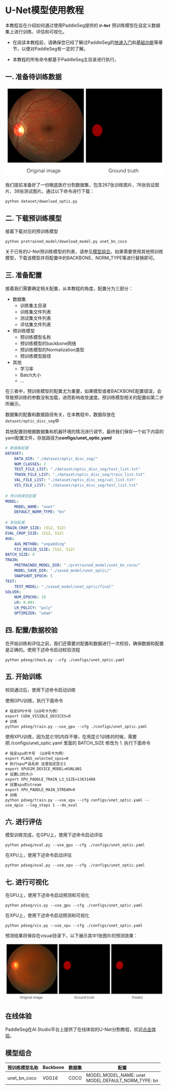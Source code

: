 # U-Net模型使用教程

本教程旨在介绍如何通过使用PaddleSeg提供的 ***`U-Net`*** 预训练模型在自定义数据集上进行训练、评估和可视化。

* 在阅读本教程前，请确保您已经了解过PaddleSeg的[快速入门](../README.md#快速入门)和[基础功能](../README.md#基础功能)等章节，以便对PaddleSeg有一定的了解。

* 本教程的所有命令都基于PaddleSeg主目录进行执行。

## 一. 准备待训练数据

![](./imgs/optic.png)

我们提前准备好了一份眼底医疗分割数据集，包含267张训练图片、76张验证图片、38张测试图片。通过以下命令进行下载：

```shell
python dataset/download_optic.py
```

## 二. 下载预训练模型

接着下载对应的预训练模型

```shell
python pretrained_model/download_model.py unet_bn_coco
```

关于已有的U-Net预训练模型的列表，请参见[模型组合](#模型组合)。如果需要使用其他预训练模型，下载该模型并将配置中的BACKBONE、NORM_TYPE等进行替换即可。

## 三. 准备配置

接着我们需要确定相关配置，从本教程的角度，配置分为三部分：

* 数据集
  * 训练集主目录
  * 训练集文件列表
  * 测试集文件列表
  * 评估集文件列表
* 预训练模型
  * 预训练模型名称
  * 预训练模型的backbone网络
  * 预训练模型的Normalization类型
  * 预训练模型路径
* 其他
  * 学习率
  * Batch大小
  * ...

在三者中，预训练模型的配置尤为重要，如果模型或者BACKBONE配置错误，会导致预训练的参数没有加载，进而影响收敛速度。预训练模型相关的配置如第二步所展示。

数据集的配置和数据路径有关，在本教程中，数据存放在`dataset/optic_disc_seg`中

其他配置则根据数据集和机器环境的情况进行调节，最终我们保存一个如下内容的yaml配置文件，存放路径为**configs/unet_optic.yaml**

```yaml
# 数据集配置
DATASET:
    DATA_DIR: "./dataset/optic_disc_seg/"
    NUM_CLASSES: 2
    TEST_FILE_LIST: "./dataset/optic_disc_seg/test_list.txt"
    TRAIN_FILE_LIST: "./dataset/optic_disc_seg/train_list.txt"
    VAL_FILE_LIST: "./dataset/optic_disc_seg/val_list.txt"
    VIS_FILE_LIST: "./dataset/optic_disc_seg/test_list.txt"

# 预训练模型配置
MODEL:
    MODEL_NAME: "unet"
    DEFAULT_NORM_TYPE: "bn"

# 其他配置
TRAIN_CROP_SIZE: (512, 512)
EVAL_CROP_SIZE: (512, 512)
AUG:
    AUG_METHOD: "unpadding"
    FIX_RESIZE_SIZE: (512, 512)
BATCH_SIZE: 4
TRAIN:
    PRETRAINED_MODEL_DIR: "./pretrained_model/unet_bn_coco/"
    MODEL_SAVE_DIR: "./saved_model/unet_optic/"
    SNAPSHOT_EPOCH: 5
TEST:
    TEST_MODEL: "./saved_model/unet_optic/final"
SOLVER:
    NUM_EPOCHS: 10
    LR: 0.001
    LR_POLICY: "poly"
    OPTIMIZER: "adam"
```

## 四. 配置/数据校验

在开始训练和评估之前，我们还需要对配置和数据进行一次校验，确保数据和配置是正确的。使用下述命令启动校验流程

```shell
python pdseg/check.py --cfg ./configs/unet_optic.yaml
```


## 五. 开始训练

校验通过后，使用下述命令启动训练

使用GPU训练，执行下面命令

```shell
# 指定GPU卡号（以0号卡为例）
export CUDA_VISIBLE_DEVICES=0
# 训练
python pdseg/train.py --use_gpu --cfg ./configs/unet_optic.yaml
```

使用XPU训练，因为昆仑1的内存不够，在用昆仑1训练的时候，需要把./configs/unet_optic.yaml 里面的 BATCH_SIZE 
修改为 1. 执行下面命令

```shell
# 指定xpu的卡号 （以0号卡为例）
export FLAGS_selected_xpus=0
# 执行xpu产品名称 这里指定昆仑1
export XPUSIM_DEVICE_MODEL=KUNLUN1
# 设置L3的大小
export XPU_PADDLE_TRAIN_L3_SIZE=13631488
# 设置xpu的stream
export XPU_PADDLE_MAIN_STREAM=0
# 训练
python pdseg/train.py --use_xpu --cfg configs/unet_optic.yaml --use_mpio --log_steps 1 --do_eval
```

## 六. 进行评估

模型训练完成，在GPU上，使用下述命令启动评估

```shell
python pdseg/eval.py --use_gpu --cfg ./configs/unet_optic.yaml
```

在XPU上，使用下述命令启动评估

```shell
python pdseg/eval.py --use_xpu --cfg ./configs/unet_optic.yaml
```

## 七. 进行可视化
在GPU上，使用下述命令启动预测和可视化

```shell
python pdseg/vis.py --use_gpu --cfg ./configs/unet_optic.yaml
```

在XPU上，使用下述命令启动预测和可视化

```shell
python pdseg/vis.py --use_xpu --cfg ./configs/unet_optic.yaml
```

预测结果将保存在visual目录下，以下展示其中1张图片的预测效果：

![](imgs/optic_unet.png)

## 在线体验

PaddleSeg在AI Studio平台上提供了在线体验的U-Net分割教程，欢迎[点击体验](https://aistudio.baidu.com/aistudio/projectDetail/102889)。

## 模型组合

|预训练模型名称|Backbone|数据集|配置|
|-|-|-|-|
|unet_bn_coco|VGG16|COCO|MODEL.MODEL_NAME: unet <br> MODEL.DEFAULT_NORM_TYPE: bn|
